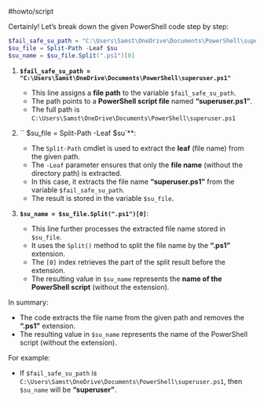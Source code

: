 #howto/script 

Certainly! Let’s break down the given PowerShell code step by step:
```powershell
$fail_safe_su_path = "C:\Users\Samst\OneDrive\Documents\PowerShell\superuser.ps1"
$su_file = Split-Path -Leaf $su
$su_name = $su_file.Split(".ps1")[0]
```

1. **`$fail_safe_su_path = "C:\Users\Samst\OneDrive\Documents\PowerShell\superuser.ps1"`**
    - This line assigns a **file path** to the variable `$fail_safe_su_path`.
    - The path points to a **PowerShell script file** named **“superuser.ps1”**.
    - The full path is `C:\Users\Samst\OneDrive\Documents\PowerShell\superuser.ps1`
2. `` $su_file = Split-Path -Leaf $su`**:
    
    - The `Split-Path` cmdlet is used to extract the **leaf** (file name) from the given path.
    - The `-Leaf` parameter ensures that only the **file name** (without the directory path) is extracted.
    - In this case, it extracts the file name **“superuser.ps1”** from the variable `$fail_safe_su_path`.
    - The result is stored in the variable `$su_file`.
3. **`$su_name = $su_file.Split(".ps1")[0]`**:
    
    - This line further processes the extracted file name stored in `$su_file`.
    - It uses the `Split()` method to split the file name by the **“.ps1”** extension.
    - The `[0]` index retrieves the part of the split result before the extension.
    - The resulting value in `$su_name` represents the **name of the PowerShell script** (without the extension).

In summary:

- The code extracts the file name from the given path and removes the **“.ps1”** extension.
- The resulting value in `$su_name` represents the name of the PowerShell script (without the extension).

For example:

- If `$fail_safe_su_path` is `C:\Users\Samst\OneDrive\Documents\PowerShell\superuser.ps1`, then `$su_name` will be **“superuser”**.